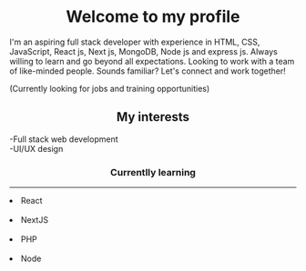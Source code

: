 <h1 align="center">Welcome to my profile</h1>

I'm an aspiring full stack developer with experience in HTML, CSS, JavaScript, React js, Next js, MongoDB, Node js and express js.
Always willing to learn and go beyond all expectations. Looking to work with a team of like-minded people. Sounds familiar? Let's connect and work together!

(Currently looking for jobs and training opportunities)

<h2 align="center"> My interests</h2>
-Full stack web development </br>
-UI/UX design

<h3 align="center"> Currentlly learning </h3>
<hr></hr>
<li>React</li> </br>
<li>NextJS</li> </br>
<li>PHP</li> </br>
<li>Node</li>


